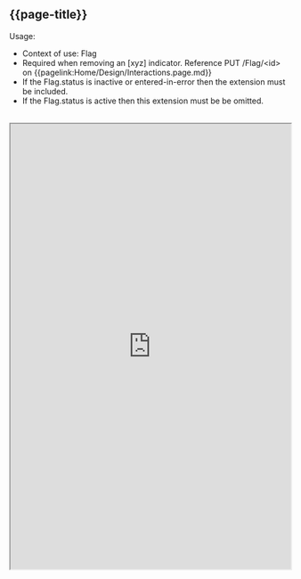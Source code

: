 ## {{page-title}}

Usage:
- Context of use: Flag
- Required when removing an [xyz] indicator. Reference PUT /Flag/&lt;id&gt; on {{pagelink:Home/Design/Interactions.page.md}}
- If the Flag.status is inactive or entered-in-error then the extension must be included.
- If the Flag.status is active then this extension must be be omitted.

<br>


<iframe src="https://simplifier.net/guide/nhs-england-fhir-implementation-guide/home/profiles-and-extensions/extension-library/extension-england-flagremovalreason.page.md?version=1.1.0" height="800px" width="100%"></iframe>